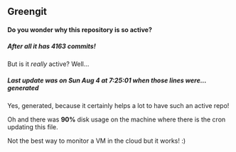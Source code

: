 ## Greengit

#### Do you wonder why this repository is so active?

##### After all it has 4163 commits!

But is it *really* active? Well...

##### Last update was on Sun Aug 4 at 7:25:01 when those lines were... generated

Yes, generated, because it certainly helps a lot to have such an active repo!

Oh and there was **90%** disk usage on the machine
where there is the cron updating this file.

Not the best way to monitor a VM in the cloud but it works! :)
